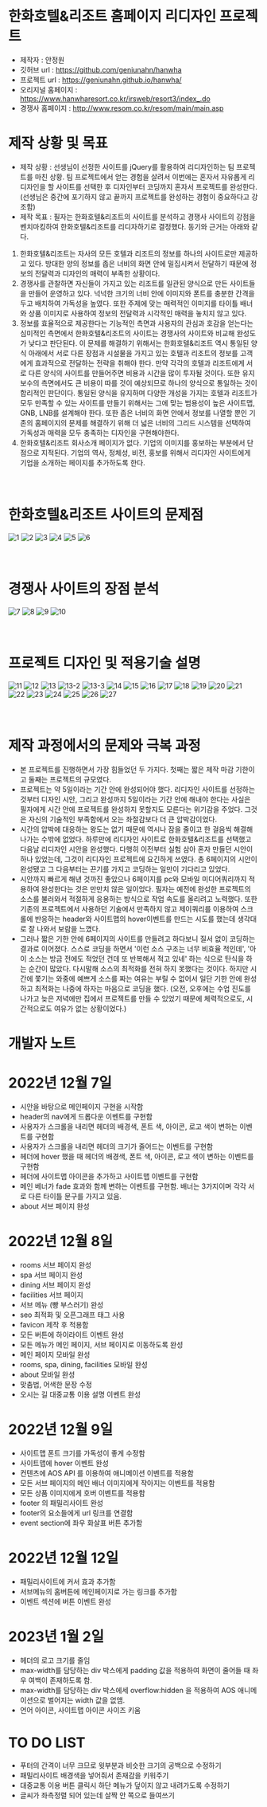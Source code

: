 # 한화호텔&리조트 홈페이지 리디자인 프로젝트
- 제작자 : 안정원
- 깃허브 url : https://github.com/geniunahn/hanwha
- 프로젝트 url : https://geniunahn.github.io/hanwha/
- 오리지널 홈페이지 : https://www.hanwharesort.co.kr/irsweb/resort3/index_.do
- 경쟁사 홈페이지 : http://www.resom.co.kr/resom/main/main.asp

# 제작 상황 및 목표
- 제작 상황 : 선생님이 선정한 사이트를 jQuery를 활용하여 리디자인하는 팀 프로젝트를 마친 상황. 팀 프로젝트에서 얻는 경험을 살려서 이번에는 혼자서 자유롭게 리디자인을 할 사이트를 선택한 후 디자인부터 코딩까지 혼자서 프로젝트를 완성한다. (선생님은 중간에 포기하지 않고 끝까지 프로젝트를 완성하는 경험이 중요하다고 강조함)
- 제작 목표 : 필자는 한화호텔&리조트의 사이트를 분석하고 경쟁사 사이트의 강점을 벤치마킹하여 한화호텔&리조트를 리디자하기로 결정했다. 동기와 근거는 아래와 같다.
1. 한화호텔&리조트는 자사의 모든 호텔과 리조트의 정보를 하나의 사이트로만 제공하고 있다. 방대한 양의 정보를 좁은 너비의 화면 안에 밀집시켜서 전달하기 때문에 정보의 전달력과 디자인의 매력이 부족한 상황이다. 
2. 경쟁사를 관찰하면 자신들이 가지고 있는 리조트를 일관된 양식으로 만든 사이트들을 만들어 운영하고 있다. 넉넉한 크기의 너비 안에 이미지와 폰트를 충분한 간격을 두고 배치하여 가독성을 높였다. 또한 주제에 맞는 매력적인 이미지를 타이틀 배너와 상품 이미지로 사용하여 정보의 전달력과 시각적인 매력을 놓치지 않고 있다.
3. 정보를 효율적으로 제공한다는 기능적인 측면과 사용자의 관심과 호감을 얻는다는 심미적인 측면에서 한화호텔&리조트의 사이트는 경쟁사의 사이트와 비교해 완성도가 낮다고 판단된다. 이 문제를 해결하기 위해서는 한화호텔&리조트 역시 통일된 양식 아래에서 서로 다른 장점과 시설물을 가지고 있는 호텔과 리조트의 정보를 고객에게 효과적으로 전달하는 전략을 취해야 한다. 만약 각각의 호텔과 리조트에게 서로 다른 양식의 사이트를 만들어주면 비용과 시간을 많이 투자될 것이다. 또한 유지보수의 측면에서도 큰 비용이 따를 것이 예상되므로 하나의 양식으로 통일하는 것이 합리적인 판단이다. 통일된 양식을 유지하며 다양한 개성을 가지는 호텔과 리조트가 모두 만족할 수 있는 사이트를 만들기 위해서는 그에 맞는 범용성이 높은 사이트맵, GNB, LNB를 설계해야 한다. 또한 좁은 너비의 화면 안에서 정보를 나열할 뿐인 기존의 홈페이지의 문제를 해결하기 위해 더 넓은 너비의 그리드 시스템을 선택하여 가독성과 매력을 모두 충족하는 디자인을 구현해야한다.
4. 한화호텔&리조트 회사소개 페이지가 없다. 기업의 이미지를 홍보하는 부분에서 단점으로 지적된다. 기업의 역사, 정체성, 비전, 홍보를 위해서 리디자인 사이트에게 기업을 소개하는 페이지를 추가하도록 한다.
<br/><br/><br/>
# 한화호텔&리조트 사이트의 문제점
![1](https://user-images.githubusercontent.com/106502672/210072163-2fde3a6a-2cd6-457b-a26f-7c2504b2d428.jpg)
![2](https://user-images.githubusercontent.com/106502672/210042185-e0d778dd-1bc7-476e-bdb1-18495baecae9.jpg)
![3](https://user-images.githubusercontent.com/106502672/210042203-5ccaefc6-b4cf-430f-974f-8935f3791d53.jpg)
![4](https://user-images.githubusercontent.com/106502672/210042224-ec5b9e2a-94df-4c53-b646-aeb8587b5795.jpg)
![5](https://user-images.githubusercontent.com/106502672/210042228-21b0ef01-371e-462a-b572-433c62c6881d.jpg)
![6](https://user-images.githubusercontent.com/106502672/210042233-dba657c9-1270-4adf-84ed-03fed093fe2a.jpg)
<br/><br/><br/>
# 경쟁사 사이트의 장점 분석
![7](https://user-images.githubusercontent.com/106502672/210042281-0b8b57c7-9637-4ae4-b00d-6d5bc88c2b65.jpg)
![8](https://user-images.githubusercontent.com/106502672/210042289-340b4552-29c3-47a3-a929-3843f5ca0d7e.jpg)
![9](https://user-images.githubusercontent.com/106502672/210042293-a7d46aa3-f658-4af3-8e45-7aeb23ba3c03.jpg)
![10](https://user-images.githubusercontent.com/106502672/210042297-8d33c495-bd32-4c1d-8459-af9b1f9a689b.jpg)
<br/><br/><br/>
# 프로젝트 디자인 및 적용기술 설명
![11](https://user-images.githubusercontent.com/106502672/210073405-11ed1286-f75c-4e88-9a13-e7c8f4434085.jpg)
![12](https://user-images.githubusercontent.com/106502672/210051902-342d7a76-96be-4276-9303-37cb87d9171a.jpg)
![13](https://user-images.githubusercontent.com/106502672/210051904-cdd1c874-2c21-44c7-83d1-854fa8c682ca.jpg)
![13-2](https://user-images.githubusercontent.com/106502672/210051906-37f11e46-7131-4913-80a7-792ae1a29fb6.jpg)
![13-3](https://user-images.githubusercontent.com/106502672/210051907-260b0aea-570f-4cea-b7a9-746dd80b8d14.jpg)
![14](https://user-images.githubusercontent.com/106502672/210051910-89567c86-e486-4443-a828-407c538f979f.jpg)
![15](https://user-images.githubusercontent.com/106502672/210051911-0b74a10d-4abf-4542-9652-533f61e1763e.jpg)
![16](https://user-images.githubusercontent.com/106502672/210051912-d32bd565-dd48-43b1-9232-63087b5866a0.jpg)
![17](https://user-images.githubusercontent.com/106502672/210051913-542ff707-f537-458a-be25-7c9be4b6f841.jpg)
![18](https://user-images.githubusercontent.com/106502672/210051915-ea704e73-4c71-444c-8460-1ed7b1b2c08b.jpg)
![19](https://user-images.githubusercontent.com/106502672/210051916-3acbe932-acc0-487d-8e95-50567ad94696.jpg)
![20](https://user-images.githubusercontent.com/106502672/210074158-d60e6333-bdf7-48da-a878-e58cb16f093f.jpg)
![21](https://user-images.githubusercontent.com/106502672/210051918-4a851450-5650-4ab4-90e8-88822ccfe7d5.jpg)
![22](https://user-images.githubusercontent.com/106502672/210051919-92837d88-d7d2-4254-9611-77109a938674.jpg)
![23](https://user-images.githubusercontent.com/106502672/210051920-d400f0ca-e5bf-4ca0-b4f2-034864abcc36.jpg)
![24](https://user-images.githubusercontent.com/106502672/210074630-19106d63-b832-4f25-8f04-afbce5b21b77.jpg)
![25](https://user-images.githubusercontent.com/106502672/210051922-c61befe1-524e-478b-a594-c2e9a767e562.jpg)
![26](https://user-images.githubusercontent.com/106502672/210051927-9f80f573-78bd-4dca-a42e-88eac43567f8.jpg)
![27](https://user-images.githubusercontent.com/106502672/210051929-00ddc08f-62dd-477b-b2b3-1ca02ce17910.jpg)
<br/><br/><br/>

# 제작 과정에서의 문제와 극복 과정
- 본 프로젝트를 진행하면서 가장 힘들었던 두 가지다. 첫째는 짧은 제작 마감 기한이고 둘째는 프로젝트의 규모였다.
- 프로젝트는 약 5일이라는 기간 안에 완성되어야 했다. 리디자인 사이트를 선정하는 것부터 디자인 시안, 그리고 완성까지 5일이라는 기간 안에 해내야 한다는 사실은 필자에게 시간 안에 프로젝트를 완성하지 못할지도 모른다는 위기감을 주었다. 그것은 자신의 기술적인 부족함에서 오는 좌절감보다 더 큰 압박감이었다.
- 시간의 압박에 대응하는 왕도는 없기 때문에 역시나 잠을 줄이고 한 걸음씩 해결해나가는 수밖에 없었다. 하루만에 리디자인 사이트로 한화호텔&리조트를 선택했고 다음날 리디자인 시안을 완성했다. 다행히 이전부터 실험 삼아 혼자 만들던 시안이 하나 있었는데, 그것이 리디자인 프로젝트에 요긴하게 쓰였다. 총 6페이지의 시안이 완성됐고 그 다음부터는 끈기를 가지고 코딩하는 일만이 기다리고 있었다.
- 시안까지 빠르게 해낸 것까진 좋았으나 6페이지를 pc와 모바일 미디어쿼리까지 적용하여 완성한다는 것은 만만치 않은 일이었다. 필자는 예전에 완성한 프로젝트의 소스를 불러와서 적절하게 응용하는 방식으로 작업 속도를 올리려고 노력했다. 또한 기존의 프로젝트에서 사용하던 기술에서 만족하지 않고 제이쿼리를 이용하여 스크롤에 반응하는 header와 사이트맵의 hover이벤트를 만드는 시도를 했는데 생각대로 잘 나와서 보람을 느꼈다.
- 그러나 짧은 기한 안에 6페이지의 사이트를 만들려고 하다보니 질서 없이 코딩하는 결과로 이어졌다. 스스로 코딩을 하면서 '이런 소스 구조는 너무 비효율 적인데', '아 이 소스는 방금 전에도 적었던 건데 또 반복해서 적고 있네' 하는 식으로 탄식을 하는 순간이 많았다. 다시말해 소스의 최적화를 전혀 하지 못했다는 것이다. 하지만 시간에 쫓기는 와중에 예쁘게 소스를 짜는 여유는 부릴 수 없어서 일단 기한 안에 완성하고 최적화는 나중에 하자는 마음으로 코딩을 했다. (오전, 오후에는 수업 진도를 나가고 늦은 저녁에만 집에서 프로젝트를 만들 수 있었기 때문에 체력적으로도, 시간적으로도 여유가 없는 상황이었다.)

# 개발자 노트
# 2022년 12월 7일
- 시안을 바탕으로 메인페이지 구현을 시작함
- header의 nav에게 드롭다운 이벤트를 구현함
- 사용자가 스크롤을 내리면 헤더의 배경색, 폰트 색, 아이콘, 로고 색이 변하는 이벤트를 구현함
- 사용자가 스크롤을 내리면 헤더의 크기가 줄어드는 이벤트를 구현함
- 헤더에 hover 했을 때  헤더의 배경색, 폰트 색, 아이콘, 로고 색이 변하는 이벤트를 구현함
- 헤더에 사이트맵 아이콘을 추가하고 사이트맵 이벤트를 구현함
- 메인 베너가 fade 효과와 함께 변하는 이벤트를 구현함. 배너는 3가지이며 각각 서로 다른 타이틀 문구를 가지고 있음.
- about 서브 페이지 완성
# 2022년 12월 8일
- rooms 서브 페이지 완성
- spa 서브 페이지 완성
- dining 서브 페이지 완성
- facilities 서브 페이지 
- 서브 메뉴 (빵 부스러기) 완성
- seo 최적화 및 오픈그래프 태그 사용
- favicon 제작 후 적용함
- 모든 버튼에 하이라이트 이벤트 완성
- 모든 메뉴가 메인 페이지, 서브 페이지로 이동하도록 완성
- 메인 페이지 모바일 완성
- rooms, spa, dining, facilities 모바일 완성
- about 모바일 완성
- 맞춤법, 어색한 문장 수정
- 오시는 길 대중교통 이용 설명 이벤트 완성
# 2022년 12월 9일
- 사이트맵 폰트 크기를 가독성이 좋게 수정함
- 사이트맵에 hover 이벤트 완성
- 컨텐츠에 AOS API 를 이용하여 애니메이션 이벤트를 적용함
- 모든 서브 페이지의 메인 배너 이미지에게 작아지는 이벤트를 적용함
- 모든 상품 이미지에게 호버 이벤트를 적용함
- footer 의 패밀리사이트 완성
- footer의 요소들에게 url 링크를 연결함
- event section에 좌우 화살표 버튼 추가함
# 2022년 12월 12일
- 패밀리사이트에 커서 효과 추가함
- 서브메뉴의 홈버튼에 메인페이지로 가는 링크를 추가함
- 이벤트 섹션에 버튼 이벤트 완성

# 2023년 1월 2일
- 헤더의 로고 크기를 줄임
- max-width를 담당하는 div 박스에게 padding 값을 적용하여 화면이 줄어들 때 좌우 여백이 존재하도록 함.
- max-width를 담당하는 div 박스에세 overflow:hidden 을 적용하여 AOS 애니메이션으로 벌어지는 width 값을 없앰.
- 언어 아이콘, 사이트맵 아이콘 사이즈 키움

# TO DO LIST
- 푸터의 간격이 너무 크므로 윗부분과 비슷한 크기의 공백으로 수정하기
- 패밀리사이트 배경색을 넣어줘서 존재감을 키워주기
- 대중교통 이용 버튼 클릭시 하단 메뉴가 덮이지 않고 내려가도록 수정하기
- 글씨가 좌측정렬 되어 있는데 살짝 안 쪽으로 들여쓰기 

